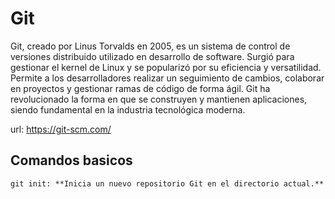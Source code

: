 # Git

Git, creado por Linus Torvalds en 2005, es un sistema de control de versiones distribuido utilizado en desarrollo de software. Surgió para gestionar el kernel de Linux y se popularizó por su eficiencia y versatilidad. Permite a los desarrolladores realizar un seguimiento de cambios, colaborar en proyectos y gestionar ramas de código de forma ágil. Git ha revolucionado la forma en que se construyen y mantienen aplicaciones, siendo fundamental en la industria tecnológica moderna.

url: https://git-scm.com/

## Comandos basicos

```
git init: **Inicia un nuevo repositorio Git en el directorio actual.**
```
